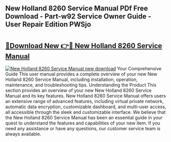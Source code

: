 ## New Holland 8260 Service Manual PDf Free Download - Part-w92 Service Owner Guide - User Repair Edition PWSjo

# <h2><a href="http://bc96566.oget.top/?id=New+Holland+8260+Service+Manual">🔗Download New 👉🔴 New Holland 8260 Service Manual</a></h2>

[![New Holland 8260 Service Manual new download](https://i.imgur.com/5g1atiW.png)](http://bc96566.oget.top/?id=New+Holland+8260+Service+Manual)
Your Comprehensive Guide This user manual provides a complete overview of your new New Holland 8260 Service Manual, including installation, operation, maintenance, and troubleshooting tips. Understanding the Product This section provides an overview of your new New Holland 8260 Service Manual and its key features. New Holland 8260 Service Manual offers users an extensive range of advanced features, including virtual private network, automatic data encryption, customizable dashboard, and multi-user access, all accessible through the sleek and customizable interface. We believe that the New Holland 8260 Service Manual has been an essential guide in your quest to understand the features and capabilities of your new item. If you need any assistance or have any questions, our customer service team is always available.
